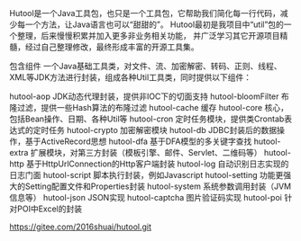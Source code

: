 Hutool是一个Java工具包，也只是一个工具包，它帮助我们简化每一行代码，减少每一个方法，让Java语言也可以“甜甜的”。
Hutool最初是我项目中“util”包的一个整理，后来慢慢积累并加入更多非业务相关功能，
并广泛学习其它开源项目精髓，经过自己整理修改，最终形成丰富的开源工具集。


包含组件
一个Java基础工具类，对文件、流、加密解密、转码、正则、线程、XML等JDK方法进行封装，组成各种Util工具类，同时提供以下组件：

hutool-aop JDK动态代理封装，提供非IOC下的切面支持
hutool-bloomFilter 布隆过滤，提供一些Hash算法的布隆过滤
hutool-cache 缓存
hutool-core 核心，包括Bean操作、日期、各种Util等
hutool-cron 定时任务模块，提供类Crontab表达式的定时任务
hutool-crypto 加密解密模块
hutool-db JDBC封装后的数据操作，基于ActiveRecord思想
hutool-dfa 基于DFA模型的多关键字查找
hutool-extra 扩展模块，对第三方封装（模板引擎、邮件、Servlet、二维码等）
hutool-http 基于HttpUrlConnection的Http客户端封装
hutool-log 自动识别日志实现的日志门面
hutool-script 脚本执行封装，例如Javascript
hutool-setting 功能更强大的Setting配置文件和Properties封装
hutool-system 系统参数调用封装（JVM信息等）
hutool-json JSON实现
hutool-captcha 图片验证码实现
hutool-poi 针对POI中Excel的封装




https://gitee.com/2016shuai/hutool.git

